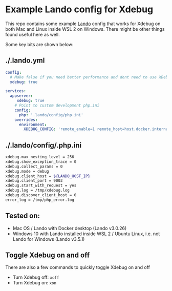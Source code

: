 # Example Lando config for Xdebug

This repo contains some example [Lando](https://docs.lando.dev/) config that 
works for Xdebug on both Mac and Linux inside WSL 2 on Windows. There might
be other things found useful here as well.

Some key bits are shown below:

## ./.lando.yml

```yaml
config:
  # Make false if you need better performance and dont need to use XDebug.
  xdebug: true
```

```yaml
services:
  appserver:
     xdebug: true
    # Point to custom development php.ini
    config:
      php: '.lando/config/php.ini'
    overrides:
      environment:
        XDEBUG_CONFIG: 'remote_enable=1 remote_host=host.docker.internal'
```

## ./.lando/config/.php.ini

```bash
xdebug.max_nesting_level = 256
xdebug.show_exception_trace = 0
xdebug.collect_params = 0
xdebug.mode = debug
xdebug.client_host = ${LANDO_HOST_IP}
xdebug.client_port = 9003
xdebug.start_with_request = yes
xdebug.log = /tmp/xdebug.log
xdebug.discover_client_host = 0
error_log = /tmp/php_error.log
```
## Tested on:

* Mac OS / Lando with Docker desktop (Lando v3.0.26)
* Windows 10 with Lando installed inside WSL 2 / Ubuntu Linux, i.e. not Lando for Windows (Lando v3.5.1)

## Toggle Xdebug on and off

There are also a few commands to quickly toggle Xdebug on and off
* Turn Xdebug off: `xoff`
* Turn Xdebug on: `xon`